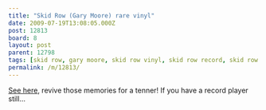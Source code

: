 ```yaml
---
title: "Skid Row (Gary Moore) rare vinyl"
date: 2009-07-19T13:08:05.000Z
post: 12813
board: 8
layout: post
parent: 12798
tags: [skid row, gary moore, skid row vinyl, skid row record, skid row album, skid row lp]
permalink: /m/12813/
---
```

<a href="http://cgi.ebay.co.uk/ws/eBayISAPI.dll?ViewItem&item=270425450343">See here</a>, revive those memories for a tenner! If you have a record player still...
